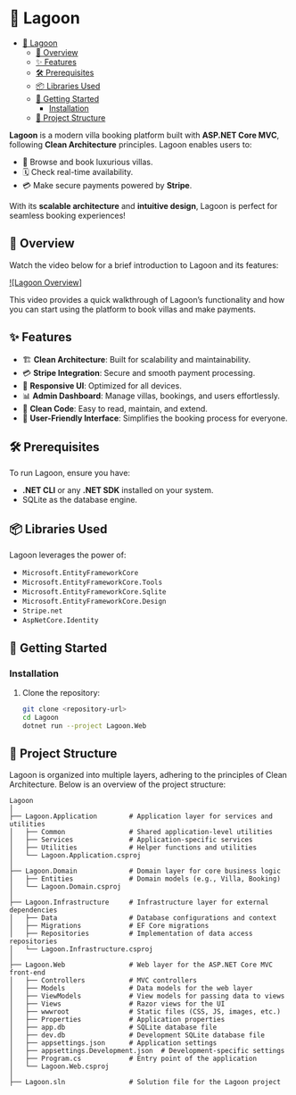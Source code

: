 # 🌊 Lagoon

<!--toc:start-->

- [🌊 Lagoon](#🌊-lagoon)
  - [🎥 Overview](#🎥-overview)
  - [✨ Features](#features)
  - [🛠️ Prerequisites](#🛠️-prerequisites)
  - [📦 Libraries Used](#📦-libraries-used)
  - [🚀 Getting Started](#🚀-getting-started)
    - [Installation](#installation)
  - [📖 Project Structure](#📖-project-structure)
  <!--toc:end-->

**Lagoon** is a modern villa booking platform built with **ASP.NET Core MVC**, following **Clean Architecture** principles. Lagoon enables users to:

- 🏡 Browse and book luxurious villas.
- 🗓️ Check real-time availability.
- 💳 Make secure payments powered by **Stripe**.

With its **scalable architecture** and **intuitive design**, Lagoon is perfect for seamless booking experiences!

## 🎥 Overview

Watch the video below for a brief introduction to Lagoon and its features:

[![Lagoon Overview]](overview.mp4)

This video provides a quick walkthrough of Lagoon’s functionality and how you can start using the platform to book villas and make payments.

## ✨ Features

- 🏗️ **Clean Architecture**: Built for scalability and maintainability.
- 💳 **Stripe Integration**: Secure and smooth payment processing.
- 📱 **Responsive UI**: Optimized for all devices.
- 📊 **Admin Dashboard**: Manage villas, bookings, and users effortlessly.
- 🧼 **Clean Code**: Easy to read, maintain, and extend.
- 🤝 **User-Friendly Interface**: Simplifies the booking process for everyone.

## 🛠️ Prerequisites

To run Lagoon, ensure you have:

- **.NET CLI** or any **.NET SDK** installed on your system.
- SQLite as the database engine.

## 📦 Libraries Used

Lagoon leverages the power of:

- `Microsoft.EntityFrameworkCore`
- `Microsoft.EntityFrameworkCore.Tools`
- `Microsoft.EntityFrameworkCore.Sqlite`
- `Microsoft.EntityFrameworkCore.Design`
- `Stripe.net`
- `AspNetCore.Identity`

## 🚀 Getting Started

### Installation

1. Clone the repository:

   ```bash
   git clone <repository-url>
   cd Lagoon
   dotnet run --project Lagoon.Web
   ```

## 📖 Project Structure

Lagoon is organized into multiple layers, adhering to the principles of Clean Architecture. Below is an overview of the project structure:

```plaintext
Lagoon
│
├── Lagoon.Application        # Application layer for services and utilities
│   ├── Common                # Shared application-level utilities
│   ├── Services              # Application-specific services
│   ├── Utilities             # Helper functions and utilities
│   └── Lagoon.Application.csproj
│
├── Lagoon.Domain             # Domain layer for core business logic
│   ├── Entities              # Domain models (e.g., Villa, Booking)
│   └── Lagoon.Domain.csproj
│
├── Lagoon.Infrastructure     # Infrastructure layer for external dependencies
│   ├── Data                  # Database configurations and context
│   ├── Migrations            # EF Core migrations
│   ├── Repositories          # Implementation of data access repositories
│   └── Lagoon.Infrastructure.csproj
│
├── Lagoon.Web                # Web layer for the ASP.NET Core MVC front-end
│   ├── Controllers           # MVC controllers
│   ├── Models                # Data models for the web layer
│   ├── ViewModels            # View models for passing data to views
│   ├── Views                 # Razor views for the UI
│   ├── wwwroot               # Static files (CSS, JS, images, etc.)
│   ├── Properties            # Application properties
│   ├── app.db                # SQLite database file
│   ├── dev.db                # Development SQLite database file
│   ├── appsettings.json      # Application settings
│   ├── appsettings.Development.json  # Development-specific settings
│   ├── Program.cs            # Entry point of the application
│   └── Lagoon.Web.csproj
│
├── Lagoon.sln                # Solution file for the Lagoon project
```
